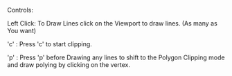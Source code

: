 Controls:

Left Click: To Draw Lines click on the Viewport to draw lines. (As many as You want)

'c' : Press 'c' to start clipping.

'p' : Press 'p' before Drawing any lines to shift to the Polygon Clipping mode and draw polying by clicking on the vertex.
